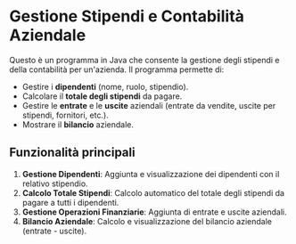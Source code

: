 # Gestione Stipendi e Contabilità Aziendale

Questo è un programma in Java che consente la gestione degli stipendi e della contabilità per un'azienda. Il programma permette di:

- Gestire i **dipendenti** (nome, ruolo, stipendio).
- Calcolare il **totale degli stipendi** da pagare.
- Gestire le **entrate** e le **uscite** aziendali (entrate da vendite, uscite per stipendi, fornitori, etc.).
- Mostrare il **bilancio** aziendale.

## Funzionalità principali

1. **Gestione Dipendenti**: Aggiunta e visualizzazione dei dipendenti con il relativo stipendio.
2. **Calcolo Totale Stipendi**: Calcolo automatico del totale degli stipendi da pagare a tutti i dipendenti.
3. **Gestione Operazioni Finanziarie**: Aggiunta di entrate e uscite aziendali.
4. **Bilancio Aziendale**: Calcolo e visualizzazione del bilancio aziendale (entrate - uscite).

